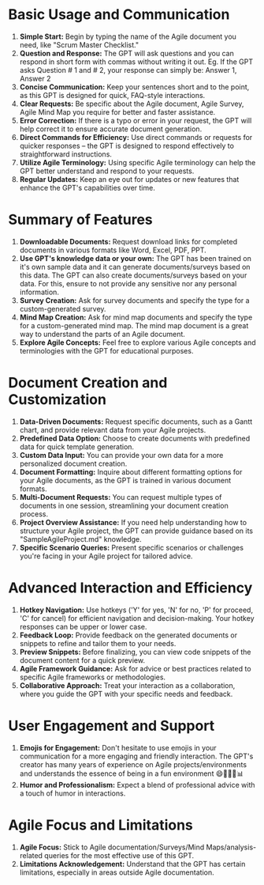 # Basic Usage and Communication
1. **Simple Start:** Begin by typing the name of the Agile document you need, like "Scrum Master Checklist."
2. **Question and Response:** The GPT will ask questions and you can respond in short form with commas without writing it out. Eg. If the GPT asks Question # 1 and # 2, your response can simply be: Answer 1, Answer 2
3. **Concise Communication:** Keep your sentences short and to the point, as this GPT is designed for quick, FAQ-style interactions.
4. **Clear Requests:** Be specific about the Agile document, Agile Survey, Agile Mind Map you require for better and faster assistance.
5. **Error Correction:** If there is a typo or error in your request, the GPT will help correct it to ensure accurate document generation.
6. **Direct Commands for Efficiency:** Use direct commands or requests for quicker responses – the GPT is designed to respond effectively to straightforward instructions.
7. **Utilize Agile Terminology:** Using specific Agile terminology can help the GPT better understand and respond to your requests.
8. **Regular Updates:** Keep an eye out for updates or new features that enhance the GPT's capabilities over time.

# Summary of Features
1. **Downloadable Documents:** Request download links for completed documents in various formats like Word, Excel, PDF, PPT.
2. **Use GPT's knowledge data or your own:** The GPT has been trained on it's own sample data and it can generate documents/surveys based on this data. The GPT can also create documents/surveys based on your data. For this, ensure to not provide any sensitive nor any personal information. 
3. **Survey Creation:** Ask for survey documents and specify the type for a custom-generated survey.
4. **Mind Map Creation:** Ask for mind map documents and specify the type for a custom-generated mind map. The mind map document is a great way to understand the parts of an Agile document. 
5. **Explore Agile Concepts:** Feel free to explore various Agile concepts and terminologies with the GPT for educational purposes.

# Document Creation and Customization
1. **Data-Driven Documents:** Request specific documents, such as a Gantt chart, and provide relevant data from your Agile projects.
2. **Predefined Data Option:** Choose to create documents with predefined data for quick template generation.
3. **Custom Data Input:** You can provide your own data for a more personalized document creation.
4. **Document Formatting:** Inquire about different formatting options for your Agile documents, as the GPT is trained in various document formats.
5. **Multi-Document Requests:** You can request multiple types of documents in one session, streamlining your document creation process.
6. **Project Overview Assistance:** If you need help understanding how to structure your Agile project, the GPT can provide guidance based on its "SampleAgileProject.md" knowledge.
7. **Specific Scenario Queries:** Present specific scenarios or challenges you're facing in your Agile project for tailored advice.

# Advanced Interaction and Efficiency
1. **Hotkey Navigation:** Use hotkeys ('Y' for yes, 'N' for no, 'P' for proceed, 'C' for cancel) for efficient navigation and decision-making. Your hotkey responses can be upper or lower case. 
2. **Feedback Loop:** Provide feedback on the generated documents or snippets to refine and tailor them to your needs.
3. **Preview Snippets:** Before finalizing, you can view code snippets of the document content for a quick preview.
4. **Agile Framework Guidance:** Ask for advice or best practices related to specific Agile frameworks or methodologies.
5. **Collaborative Approach:** Treat your interaction as a collaboration, where you guide the GPT with your specific needs and feedback.


# User Engagement and Support
1. **Emojis for Engagement:** Don't hesitate to use emojis in your communication for a more engaging and friendly interaction. The GPT's creator has many years of experience on Agile projects/environments and understands the essence of being in a fun environment 😄🚀📝🌟📊
2. **Humor and Professionalism:** Expect a blend of professional advice with a touch of humor in interactions.

# Agile Focus and Limitations
1. **Agile Focus:** Stick to Agile documentation/Surveys/Mind Maps/analysis-related queries for the most effective use of this GPT.
2. **Limitations Acknowledgement:** Understand that the GPT has certain limitations, especially in areas outside Agile documentation.